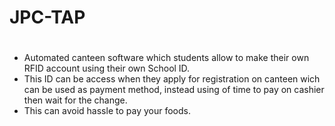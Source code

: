 # JPC-TAP

#

- Automated canteen software which students allow to make their own RFID account using their own School ID.
- This ID can be access when they apply for registration on canteen wich can be used as payment method, instead using of time to pay on cashier then wait for the change.
- This can avoid hassle to pay your foods.
